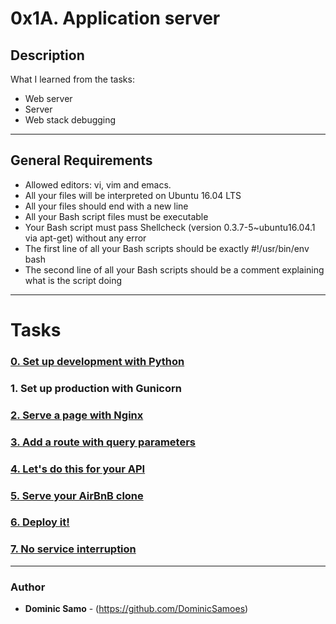 # 0x1A. Application server

## Description

What I learned from the tasks:

* Web server
* Server
* Web stack debugging

---

## General Requirements
* Allowed editors: vi, vim and emacs.
* All your files will be interpreted on Ubuntu 16.04 LTS
* All your files should end with a new line
* All your Bash script files must be executable
* Your Bash script must pass Shellcheck (version 0.3.7-5~ubuntu16.04.1 via apt-get) without any error
* The first line of all your Bash scripts should be exactly #!/usr/bin/env bash
* The second line of all your Bash scripts should be a comment explaining what is the script doing

---

# Tasks

### [0. Set up development with Python](./README.md)

### 1. Set up production with Gunicorn

### [2. Serve a page with Nginx](./2-app_server-nginx_config)

### [3. Add a route with query parameters](./3-app_server-nginx_config)

### [4. Let's do this for your API](./4-app_server-nginx_config)

### [5. Serve your AirBnB clone](./5-app_server-nginx_config)

### [6. Deploy it!](./gunicorn.service)

### [7. No service interruption](./4-reload_gunicorn_no_downtime)

---

### Author
* **Dominic Samo** - (https://github.com/DominicSamoes)

